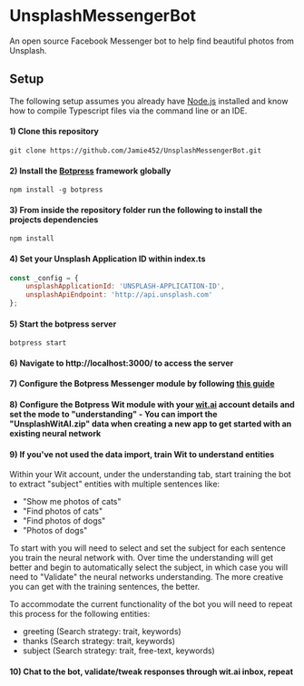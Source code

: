 # UnsplashMessengerBot

An open source Facebook Messenger bot to help find beautiful photos from Unsplash.


## Setup

The following setup assumes you already have [Node.js](https://nodejs.org) installed and know how to compile Typescript files via the command line or an IDE.


#### 1) Clone this repository

`git clone https://github.com/Jamie452/UnsplashMessengerBot.git`


#### 2) Install the [Botpress](https://botpress.io/) framework globally

`npm install -g botpress`


#### 3) From inside the repository folder run the following to install the projects dependencies

`npm install`


#### 4) Set your Unsplash Application ID within index.ts

```javascript
const _config = {
    unsplashApplicationId: 'UNSPLASH-APPLICATION-ID',
    unsplashApiEndpoint: 'http://api.unsplash.com'
};
```


#### 5) Start the botpress server

`botpress start`


#### 6) Navigate to http://localhost:3000/ to access the server


#### 7) Configure the Botpress Messenger module by following [this guide](https://github.com/botpress/botpress-messenger#get-started)


#### 8) Configure the Botpress Wit module with your [wit.ai](https://wit.ai/) account details and set the mode to "understanding" - You can import the "UnsplashWitAI.zip" data when creating a new app to get started with an existing neural network


#### 9) If you've not used the data import, train Wit to understand entities

Within your Wit account, under the understanding tab, start training the bot to extract "subject" entities with multiple sentences like:
 
 - "Show me photos of cats"
 - "Find photos of cats"
 - "Find photos of dogs"
 - "Photos of dogs"
 
To start with you will need to select and set the subject for each sentence you train the neural network with. Over time the understanding will get better and begin to automatically select the subject, in which case you will need to "Validate" the neural networks understanding. The more creative you can get with the training sentences, the better.
 
 To accommodate the current functionality of the bot you will need to repeat this process for the following entities:

- greeting (Search strategy: trait, keywords)
- thanks (Search strategy: trait, keywords)
- subject (Search strategy: trait, free-text, keywords)


#### 10) Chat to the bot, validate/tweak responses through wit.ai inbox, repeat
